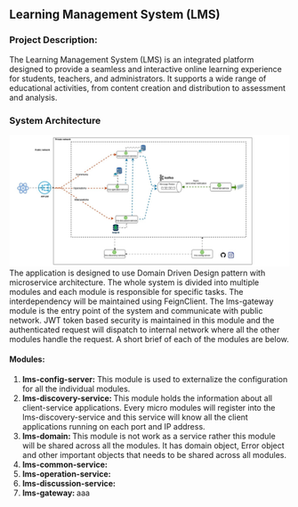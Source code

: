 ## Learning Management System (LMS)
### Project Description:
The Learning Management System (LMS) is an integrated platform designed to provide a seamless and interactive online learning experience for students, teachers, and administrators. It supports a wide range of educational activities, from content creation and distribution to assessment and analysis.
### System Architecture
![Microservice based architecture](./diagram/lms-architecture.jpg)
The application is designed to use Domain Driven Design pattern with microservice architecture. The whole system is divided into multiple modules and each module is responsible for specific tasks. The interdependency will be maintained using FeignClient. The lms-gateway module is the entry point of the system and communicate with public network. JWT token based security is maintained in this module and the authenticated request will dispatch to internal network where all the other modules handle the request. A short brief of each of the modules are below. 
#### Modules:
1. <b> lms-config-server:</b> This module is used to externalize the configuration for all the individual modules.  
2. <b> lms-discovery-service: </b> This module holds the information about all client-service applications. Every micro modules will register into the lms-discovery-service and this service will know all the client applications running on each port and IP address.
3. <b> lms-domain: </b> This module is not work as a service rather this module will be shared across all the modules. It has domain object, Error object and other important objects that needs to be shared across all modules.
4. <b> lms-common-service: </b>
5. <b> lms-operation-service: </b>
6. <b> lms-discussion-service: </b>
7. <b> lms-gateway: </b>
aaa
